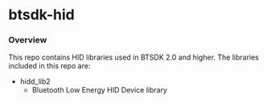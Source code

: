 # btsdk-hid

### Overview

This repo contains HID libraries used in BTSDK 2.0 and higher. The libraries included in this repo are:

* hidd_lib2<br/>
    * Bluetooth Low Energy HID Device library<br/>
